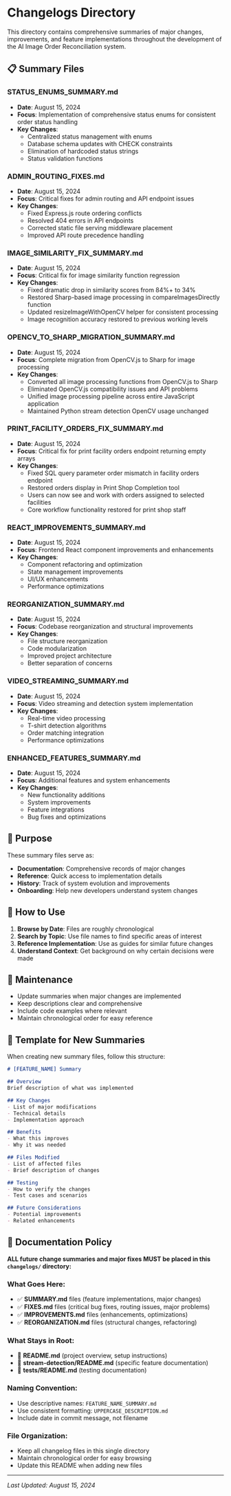 # Changelogs Directory

This directory contains comprehensive summaries of major changes, improvements, and feature implementations throughout the development of the AI Image Order Reconciliation system.

## 📋 Summary Files

### **STATUS_ENUMS_SUMMARY.md**
- **Date**: August 15, 2024
- **Focus**: Implementation of comprehensive status enums for consistent order status handling
- **Key Changes**: 
  - Centralized status management with enums
  - Database schema updates with CHECK constraints
  - Elimination of hardcoded status strings
  - Status validation functions

### **ADMIN_ROUTING_FIXES.md**
- **Date**: August 15, 2024
- **Focus**: Critical fixes for admin routing and API endpoint issues
- **Key Changes**:
  - Fixed Express.js route ordering conflicts
  - Resolved 404 errors in API endpoints
  - Corrected static file serving middleware placement
  - Improved API route precedence handling

### **IMAGE_SIMILARITY_FIX_SUMMARY.md**
- **Date**: August 15, 2024
- **Focus**: Critical fix for image similarity function regression
- **Key Changes**:
  - Fixed dramatic drop in similarity scores from 84%+ to 34%
  - Restored Sharp-based image processing in compareImagesDirectly function
  - Updated resizeImageWithOpenCV helper for consistent processing
  - Image recognition accuracy restored to previous working levels

### **OPENCV_TO_SHARP_MIGRATION_SUMMARY.md**
- **Date**: August 15, 2024
- **Focus**: Complete migration from OpenCV.js to Sharp for image processing
- **Key Changes**:
  - Converted all image processing functions from OpenCV.js to Sharp
  - Eliminated OpenCV.js compatibility issues and API problems
  - Unified image processing pipeline across entire JavaScript application
  - Maintained Python stream detection OpenCV usage unchanged

### **PRINT_FACILITY_ORDERS_FIX_SUMMARY.md**
- **Date**: August 15, 2024
- **Focus**: Critical fix for print facility orders endpoint returning empty arrays
- **Key Changes**:
  - Fixed SQL query parameter order mismatch in facility orders endpoint
  - Restored orders display in Print Shop Completion tool
  - Users can now see and work with orders assigned to selected facilities
  - Core workflow functionality restored for print shop staff

### **REACT_IMPROVEMENTS_SUMMARY.md**
- **Date**: August 15, 2024
- **Focus**: Frontend React component improvements and enhancements
- **Key Changes**:
  - Component refactoring and optimization
  - State management improvements
  - UI/UX enhancements
  - Performance optimizations

### **REORGANIZATION_SUMMARY.md**
- **Date**: August 15, 2024
- **Focus**: Codebase reorganization and structural improvements
- **Key Changes**:
  - File structure reorganization
  - Code modularization
  - Improved project architecture
  - Better separation of concerns

### **VIDEO_STREAMING_SUMMARY.md**
- **Date**: August 15, 2024
- **Focus**: Video streaming and detection system implementation
- **Key Changes**:
  - Real-time video processing
  - T-shirt detection algorithms
  - Order matching integration
  - Performance optimizations

### **ENHANCED_FEATURES_SUMMARY.md**
- **Date**: August 15, 2024
- **Focus**: Additional features and system enhancements
- **Key Changes**:
  - New functionality additions
  - System improvements
  - Feature integrations
  - Bug fixes and optimizations

## 🎯 Purpose

These summary files serve as:
- **Documentation**: Comprehensive records of major changes
- **Reference**: Quick access to implementation details
- **History**: Track of system evolution and improvements
- **Onboarding**: Help new developers understand system changes

## 📖 How to Use

1. **Browse by Date**: Files are roughly chronological
2. **Search by Topic**: Use file names to find specific areas of interest
3. **Reference Implementation**: Use as guides for similar future changes
4. **Understand Context**: Get background on why certain decisions were made

## 🔄 Maintenance

- Update summaries when major changes are implemented
- Keep descriptions clear and comprehensive
- Include code examples where relevant
- Maintain chronological order for easy reference

## 📝 Template for New Summaries

When creating new summary files, follow this structure:

```markdown
# [FEATURE_NAME] Summary

## Overview
Brief description of what was implemented

## Key Changes
- List of major modifications
- Technical details
- Implementation approach

## Benefits
- What this improves
- Why it was needed

## Files Modified
- List of affected files
- Brief description of changes

## Testing
- How to verify the changes
- Test cases and scenarios

## Future Considerations
- Potential improvements
- Related enhancements
```

## 📁 Documentation Policy

**ALL future change summaries and major fixes MUST be placed in this `changelogs/` directory:**

### **What Goes Here:**
- ✅ **SUMMARY.md** files (feature implementations, major changes)
- ✅ **FIXES.md** files (critical bug fixes, routing issues, major problems)
- ✅ **IMPROVEMENTS.md** files (enhancements, optimizations)
- ✅ **REORGANIZATION.md** files (structural changes, refactoring)

### **What Stays in Root:**
- 📖 **README.md** (project overview, setup instructions)
- 📖 **stream-detection/README.md** (specific feature documentation)
- 📖 **__tests__/README.md** (testing documentation)

### **Naming Convention:**
- Use descriptive names: `FEATURE_NAME_SUMMARY.md`
- Use consistent formatting: `UPPERCASE_DESCRIPTION.md`
- Include date in commit message, not filename

### **File Organization:**
- Keep all changelog files in this single directory
- Maintain chronological order for easy browsing
- Update this README when adding new files

---

*Last Updated: August 15, 2024* 
